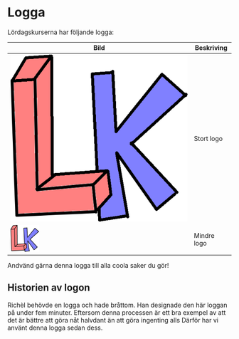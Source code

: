 # Logga

Lördagskurserna har följande logga:

Bild|Beskriving
----|----------
![Lördagskurserna logo stort](loerdagskurser_logo.png)|Stort logo
![Lördagskurserna logo lite](loerdagskurser_logo_64_x_60.png)|Mindre logo

Andvänd gärna denna logga till alla coola saker du gör!

## Historien av logon

Richèl behövde en logga och hade bråttom.
Han designade den här loggan på under fem minuter.
Eftersom denna processen är ett bra exempel
av att det är bättre att göra nåt halvdant än att göra ingenting alls
Därför har vi använt denna logga sedan dess.
